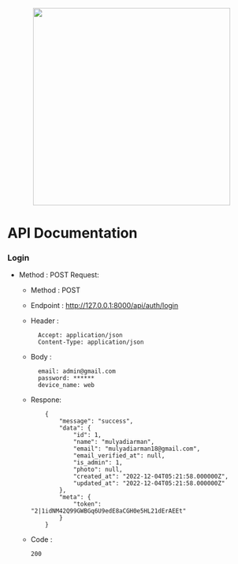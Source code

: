 <p align="center"><a href="https://laravel.com" target="_blank"><img src="https://raw.githubusercontent.com/laravel/art/master/logo-lockup/5%20SVG/2%20CMYK/1%20Full%20Color/laravel-logolockup-cmyk-red.svg" width="400"></a></p>

# API Documentation 

### Login 
- Method     : POST 
Request:
  - Method : POST
  - Endpoint : http://127.0.0.1:8000/api/auth/login
  - Header : 
  
          Accept: application/json
          Content-Type: application/json
  
  - Body   : 
  
          email: admin@gmail.com
          password: ******
          device_name: web
  
  - Respone:
            
            {
                "message": "success",
                "data": {
                    "id": 1,
                    "name": "mulyadiarman",
                    "email": "mulyadiarman18@gmail.com",
                    "email_verified_at": null,
                    "is_admin": 1,
                    "photo": null,
                    "created_at": "2022-12-04T05:21:58.000000Z",
                    "updated_at": "2022-12-04T05:21:58.000000Z"
                },
                "meta": {
                    "token": "2|1idNM42Q99GWBGq6U9edE8aCGH0e5HL21dErAEEt"
                }
            }

        
   - Code : 
   
   
         200 
